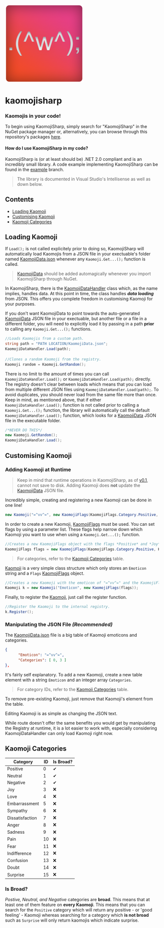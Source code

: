 ![Kaomoji Logo](/webcontent/KaomojiSharpIcon.png)
# kaomojisharp
### Kaomojis in your code!


To begin using KaomojiSharp, simply search for "KaomojiSharp" in the NuGet package manager or, alternatively, you can browse through this repository's packages [here](https://github.com/seylorx1/kaomojisharp/packages/).

#### How do I use KaomojiSharp in my code?

KaomojiSharp is (or at least should be) .NET 2.0 compliant and is an incredibly small library. A code example implementing KaomojiSharp can be found in the [example](https://github.com/seylorx1/kaomojisharp/tree/example) branch.

> The library is documented in Visual Studio's Intellisense as well as down below.

## Contents
- [Loading Kaomoji](#loading-kaomoji)
- [Customising Kaomoji](#customising-kaomoji)
- [Kaomoji Categories](#kaomoji-categories)

## Loading Kaomoji
If `Load();` is not called explicitely prior to doing so, KaomojiSharp will automatically load Kaomojis from a JSON file in your exectuable's folder named [KaomojiData.json](KaomojiData.json) whenever any `Kaomoji.Get...();` function is called. 

>  [KaomojiData](KaomojiData.json) should be added automagically whenever you import KaomojiSharp through NuGet.

In KaomojiSharp, there is the [KaomojiDataHandler](KaomojiDataHandler.cs) class which, as the name implies, handles data. At this point in time, the class handles ***data loading*** from JSON. This offers you complete freedom in customising Kaomoji for your purposes.

If you don't want KaomojiData to point towards the auto-generated [KaomojiData](KaomojiData.json) JSON file in your exectuable, but another file or a file in a different folder, you will need to explicitly load it by passing in a path **prior** to calling any `Kaomoji.Get...();` functions.
```csharp
//Loads Kaomojis from a custom path.
string path = "PATH LOCATION/KaomojiData.json";
KaomojiDataHandler.Load(path);

//Clones a random Kaomoji from the registry.
Kaomoji random = Kaomoji.GetRandom();
```

There is no limit to the amount of times you can call `KaomojiDataHandler.Load();` or `KaomojiDataHandler.Load(path);` directly. The registry doesn't clear between loads which means that you can load from multiple different JSON files using `KaomojiDataHandler.Load(path);`. To avoid duplicates, you should never load from the same file more than once. Keep in mind, as mentioned above, that if either `KaomojiDataHandler.Load();` function is not called prior to calling a `Kaomoji.Get...();` function, the library will automatically call the default `KaomojiDataHandler.Load();` function, which looks for a [KaomojiData](KaomojiData.json) JSON file in the executable folder.

```csharp
/*NEVER DO THIS*/
new Kaomoji.GetRandom();
KaomojiDataHandler.Load();
```

## Customising Kaomoji

### Adding Kaomoji at Runtime

> Keep in mind that runtime operations in KaomojiSharp, as of [v0.1](https://github.com/seylorx1/kaomojisharp/packages/617533), cannot not save to disk. Adding Kaomoji does **not** update the [KaomojiData](KaomojiData.json) JSON file.

Incredibly simple, creating and registering a new Kaomoji can be done in one line!

```csharp
new Kaomoji("=^vv^=", new KaomojiFlags(KaomojiFlags.Category.Positive, KaomojiFlags.Category.Joy)).Register();
```

In order to create a new Kaomoji, [KaomojiFlags](KaomojiFlags.cs) must be used. You can set flags by using a parameter list. These flags help narrow down which Kaomoji you want to use when using a `Kaomoji.Get...();` function.

```csharp
//Creates a new KaomojiFlags object with the flags *Positive* and *Joy*
KaomojiFlags flags = new KaomojiFlags(KaomojiFlags.Category.Positive, KaomojiFlags.Category.Joy);
```

> For categories, refer to the [Kaomoji Categories](#kaomoji-categories) table.

[Kaomoji](Kaomoji.cs) is a very simple class structure which only stores an `Emoticon` string and a `Flags` [KaomojiFlags](KaomojiFlags.cs) object.

```csharp
//Creates a new Kaomoji with the emoticon of "=^vv^=" and the KaomojiFlags object *flags* mentioned previously.
Kaomoji k = new Kaomoji("Emoticon", new KaomojiFlags(flags));
```

Finally, to register the [Kaomoji](Kaomoji.cs), just call the register function.

```csharp
//Register the Kaomoji to the internal registry.
k.Register();
```

### Manipulating the JSON File *(Recommended)*

The [KaomojiData.json](KaomojiData.json) file is a big table of Kaomoji emoticons and categories.

```json
{
      "Emoticon": "=^vv^=",
      "Categories": [ 0, 3 ]
},
```

It's fairly self explanatory. To add a new Kaomoji, create a new table element with a string `Emoticon` and an integer array `Categories`.

> For category IDs, refer to the [Kaomoji Categories](#kaomoji-categories) table.

To remove pre-existing Kaomoji, just remove that Kaomoji's element from the table.

Editing Kaomoji is as simple as changing the JSON text. 

While route doesn't offer the same benefits you would get by manipulating the Registry at runtime, it is a lot easier to work with, especially considering KaomojiDataHandler can only load Kaomoji right now.


## Kaomoji Categories
Category | ID | Is Broad?
--- | --- | ---
Positive | 0 | ✔
Neutral | 1 | ✔
Negative | 2 | ✔
Joy | 3 | ❌
Love | 4 | ❌
Embarrassment | 5 | ❌
Sympathy | 6 | ❌
Dissatisfaction | 7 | ❌
Anger | 8 | ❌
Sadness | 9 | ❌
Pain | 10 | ❌
Fear | 11 | ❌
Indifference | 12 | ❌
Confusion | 13 | ❌
Doubt | 14 | ❌
Surprise | 15 | ❌

### Is Broad?
*Postive, Neutral, and Negative* categories are **broad**. This means that at least one of them feature on **every Kaomoji**. This means that you can search for the `Positive` category which will return any positive - or 'good feeling' - Kaomoji whereas searching for a category which **is not broad** such as `Surprise` will only return kaomojis which indicate surprise.
